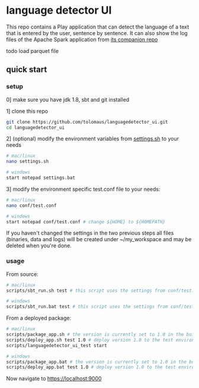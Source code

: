 # language detector UI

This repo contains a Play application that can detect the language of a text that is entered by the user, sentence by sentence. It can also show the log files of the Apache Spark application from [its companion repo](https://github.com/tolomaus/languagedetector.git)

todo
load parquet file


## quick start
### setup
0] make sure you have jdk 1.8, sbt and git installed

1] clone this repo
```bash
git clone https://github.com/tolomaus/languagedetector_ui.git
cd languagedetector_ui
```

2] (optional) modify the environment variables from [settings.sh](https://github.com/tolomaus/languagedetector_ui/tree/master/settings.sh) to your needs
```bash
# mac/linux
nano settings.sh

# windows
start notepad settings.bat
```

3] modify the environment specific test.conf file to your needs:
```bash
# mac/linux
nano conf/test.conf

# windows
start notepad conf/test.conf # change ${HOME} to ${HOMEPATH}
```

If you haven't changed the settings in the two previous steps all files (binaries, data and logs) will be created under ~/my_workspace and may be deleted when you're done. 


### usage
From source:
```bash
# mac/linux
scripts/sbt_run.sh test # this script uses the settings from conf/test.conf

# windows
scripts/sbt_run.bat test # this script uses the settings from conf/test.conf
```

From a deployed package:
```bash
# mac/linux
scripts/package_app.sh # the version is currently set to 1.0 in the build.sbt
scripts/deploy_app.sh test 1.0 # deploy version 1.0 to the test environment
scripts/languagedetector_ui_test start

# windows
scripts/package_app.bat # the version is currently set to 1.0 in the build.sbt
scripts/deploy_app.bat test 1.0 # deploy version 1.0 to the test environment
```

Now navigate to [https://localhost:9000](https://localhost:9000)